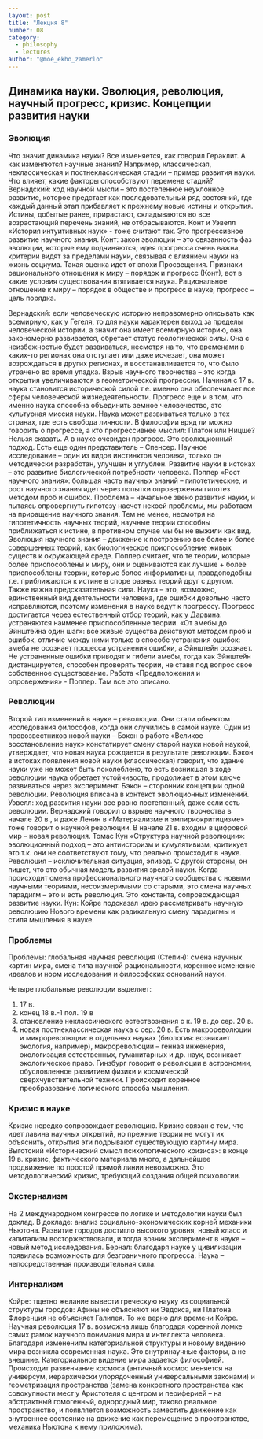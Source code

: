 ```yaml
---
layout: post
title: "Лекция 8"
number: 08
category:
  - philosophy
  - lectures
author: "@moe_ekho_zamerlo"
---
```


## Динамика науки. Эволюция, революция, научный прогресс, кризис. Концепции развития науки
### Эволюция
Что значит динамика науки? Все изменяется, как говорил Гераклит. А как изменяются научные знания? Например, классическая, неклассическая и постнеклассическая стадии – пример развития науки. Что влияет, какие факторы способствуют перемене стадий? Вернадский: ход научной мысли – это постепенное неуклонное развитие, которое предстает как последовательный ряд состояний, где каждый данный этап прибавляет к прежнему новые истины и открытия. Истины, добытые ранее, прирастают, складываются во все возрастающий перечень знаний, не отбрасываются. Конт и Уэвелл «История интуитивных наук» - тоже считают так. Это прогрессивное развитие научного знания. Конт: закон эволюции – это связанность фаз эволюции, которые ему подчиняются; идея прогресса очень важна, критерии видят за пределами науки, связывая с влиянием науки на жизнь социума. Такая оценка идет от эпохи Просвещения. Признаки рационального отношения к миру – порядок и прогресс (Конт), вот в какие условия существования втягивается наука. Рациональное отношение к миру – порядок в обществе и прогресс в науке, прогресс – цель порядка.

Вернадский: если человеческую историю неправомерно описывать как всемирную, как у Гегеля, то для науки характерен выход за пределы человеческой истории, а значит она имеет всемирную историю, она закономерно развивается, обретает статус геологической силы. Она с неизбежностью будет развиваться, несмотря на то, что временами в каких-то регионах она отступает или даже исчезает, она может возрождаться в других регионах, и восстанавливается то, что было утрачено во время упадка. Взрыв научного творчества – это когда открытия увеличиваются в геометрической прогрессии. Начиная с 17 в. наука становится исторической силой т.е. именно она обеспечивает все сферы человеческой жизнедеятельности. Прогресс еще и в том, что именно наука способна объединить земное человечество, это культурная миссия науки. Наука может развиваться только в тех странах, где есть свобода личности. В философии вряд ли можно говорить о прогрессе, а кто прогрессивнее мыслил: Платон или Ницше? Нельзя сказать. А в науке очевиден прогресс. Это эволюционный подход. Есть еще один представитель – Спенсер. Научное исследование – один из видов инстинктов человека, только он методически разработан, улучшен и углублен. Развитие науки в истоках – это развитие биологической потребности человека. Поппер «Рост научного знания»: большая часть научных знаний – гипотетические, и рост научного знания идет через попытки опровержения гипотез методом проб и ошибок. Проблема – начальное звено развития науки, и пытаясь опровергнуть гипотезу насчет некоей проблемы, мы работаем на приращение научного знания. Тем не менее, несмотря на гипотетичность научных теорий, научные теории способны приближаться к истине, в противном случае мы бы не выжили как вид. Эволюция научного знания – движение к построению все более и более совершенных теорий, как биологическое приспособление живых существ к окружающей среде. Поппер считает, что те теории, которые более приспособлены к миру, они и оцениваются как лучшие + более приспособлены теории, которые более информативны, правдоподобны т.е. приближаются к истине в споре разных теорий друг с другом. Также важна предсказательная сила. Наука – это, возможно, единственный вид деятельности человека, где ошибки довольно часто исправляются, поэтому изменения в науке ведут к прогрессу. Прогресс достигается через естественный отбор теорий, как у Дарвина: устраняются наименее приспособленные теории. «От амебы до Эйнштейна один шаг»: все живые существа действуют методом проб и ошибок, отличие между ними только в способе устранения ошибок: амеба не осознает процесса устранения ошибки, а Эйнштейн осознает. Не устраненные ошибки приводят к гибели амебы, тогда как Эйнштейн дистанцируется, способен проверять теории, не ставя под вопрос свое собственное существование. Работа «Предположения и опровержения» - Поппер. Там все это описано.

### Революции
Второй тип изменений в науке – революции. Они стали объектом исследования философов, когда они случились в самой науке. Один из провозвестников новой науки – Бэкон в работе «Великое восстановление наук» констатирует смену старой науки новой наукой, утверждает, что новая наука рождается в результате революции. Бэкон в истоках появления новой науки (классическая) говорит, что здание науки уже не может быть поколеблено, то есть возникшая в ходе революции наука обретает устойчивость, продолжает в этом ключе развиваться через эксперимент. Бэкон – сторонник концепции одной революции. Революция вписана в контекст эволюционных изменений. Уэвелл: ход развития науки все равно постепенный, даже если есть революции. Вернадский говорил о взрыве научного творчества в начале 20 в., и даже Ленин в «Материализме и эмпириокритицизме» тоже говорит о научной революции. В начале 21 в. входим в цифровой мир – новая революция. Томас Кун «Структура научной революции»: эволюционный подход – это антиисторизм и кумулятивизм, критикует это т.к. они не соответствуют тому, что реально происходит в науке. Революция – исключительная ситуация, эпизод. С другой стороны, он пишет, что это обычная модель развития зрелой науки. Когда происходит смена профессионального научного сообщества с новыми научными теориями, несоизмеримыми со старыми, это смена научных парадигм – это и есть революция. Это константа, сопровождающая развитие науки. Кун: Койре подсказал идею рассматривать научную революцию Нового времени как радикальную смену парадигмы и стиля мышления в науке.

### Проблемы
Проблемы: глобальная научная революция (Степин): смена научных картин мира, смена типа научной рациональности, коренное изменение идеалов и норм исследования и философских оснований науки.

Четыре глобальные революции выделяет:
1. 17 в.
2. конец 18 в.-1 пол. 19 в
3. становление неклассического естествознания с к. 19 в. до сер. 20 в.
4. новая постнеклассическая наука с сер. 20 в. Есть макрореволюции и микрореволюции: в отдельных науках (биология: возникает экология, например), макрореволюции – генная инженерия, экологизация естественных, гуманитарных и др. наук, возникает экологическое право. Гинзбург говорит о революции в астрономии, обусловленное развитием физики и космической сверхчувствительной техники. Происходит коренное преобразование логического способа мышления. 

### Кризис в науке
Кризис нередко сопровождает революцию. Кризис связан с тем, что идет лавина научных открытий, но прежние теории не могут их объяснить, открытия эти подрывают существующую картину мира. Выготский «Исторический смысл психологического кризиса»: в конце 19 в. кризис, фактического материала много, а дальнейшее продвижение по простой прямой линии невозможно. Это методологический кризис, требующий создания общей психологии.

### Экстернализм
На 2 международном конгрессе по логике и методологии науки был доклад. В докладе: анализ социально-экономических корней механики Ньютона. Развитие городов достигло высокого уровня, новый класс и капитализм восторжествовали, и тогда возник эксперимент в науке – новый метод исследования. Бернал: благодаря науке у цивилизации появилась возможность для безграничного прогресса. Наука – непосредственная производительная сила.

### Интернализм
Койре: тщетно желание вывести греческую науку из социальной структуры городов: Афины не объясняют ни Эвдокса, ни Платона. Флоренция не объясняет Галилея. То же верно для времени Койре. Научная революция 17 в. возможна лишь благодаря коренной ломке самих рамок научного понимания мира и интеллекта человека. Благодаря изменениям категориальной структуры и новому видению мира возникла современная наука. Это внутринаучные факторы, а не внешние. Категориальное видение мира задается философией. Происходит развенчание космоса (античный космос меняется на универсум, иерархически упорядоченный универсальными законами) и геометризация пространства (замена конкретного пространства как совокупности мест у Аристотеля с центром и периферией – на абстрактный гомогенный, однородный мир, таково реальное пространство, и появляется возможность заместить движение как внутреннее состояние на движение как перемещение в пространстве, механика Ньютона к нему приложима).
